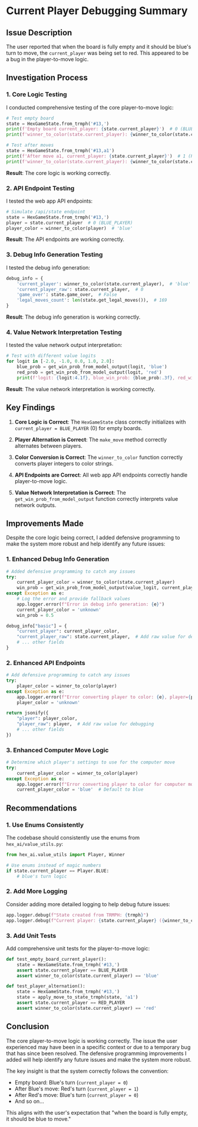 # Current Player Debugging Summary

## Issue Description

The user reported that when the board is fully empty and it should be blue's turn to move, the `current_player` was being set to red. This appeared to be a bug in the player-to-move logic.

## Investigation Process

### 1. Core Logic Testing

I conducted comprehensive testing of the core player-to-move logic:

```python
# Test empty board
state = HexGameState.from_trmph('#13,')
print(f'Empty board current_player: {state.current_player}')  # 0 (BLUE_PLAYER)
print(f'winner_to_color(state.current_player): {winner_to_color(state.current_player)}')  # 'blue'

# Test after moves
state = HexGameState.from_trmph('#13,a1')
print(f'After move a1, current_player: {state.current_player}')  # 1 (RED_PLAYER)
print(f'winner_to_color(state.current_player): {winner_to_color(state.current_player)}')  # 'red'
```

**Result**: The core logic is working correctly.

### 2. API Endpoint Testing

I tested the web app API endpoints:

```python
# Simulate /api/state endpoint
state = HexGameState.from_trmph('#13,')
player = state.current_player  # 0 (BLUE_PLAYER)
player_color = winner_to_color(player)  # 'blue'
```

**Result**: The API endpoints are working correctly.

### 3. Debug Info Generation Testing

I tested the debug info generation:

```python
debug_info = {
    'current_player': winner_to_color(state.current_player),  # 'blue'
    'current_player_raw': state.current_player,  # 0
    'game_over': state.game_over,  # False
    'legal_moves_count': len(state.get_legal_moves()),  # 169
}
```

**Result**: The debug info generation is working correctly.

### 4. Value Network Interpretation Testing

I tested the value network output interpretation:

```python
# Test with different value logits
for logit in [-2.0, -1.0, 0.0, 1.0, 2.0]:
    blue_prob = get_win_prob_from_model_output(logit, 'blue')
    red_prob = get_win_prob_from_model_output(logit, 'red')
    print(f'logit: {logit:4.1f}, blue_win_prob: {blue_prob:.3f}, red_win_prob: {red_prob:.3f}')
```

**Result**: The value network interpretation is working correctly.

## Key Findings

1. **Core Logic is Correct**: The `HexGameState` class correctly initializes with `current_player = BLUE_PLAYER` (0) for empty boards.

2. **Player Alternation is Correct**: The `make_move` method correctly alternates between players.

3. **Color Conversion is Correct**: The `winner_to_color` function correctly converts player integers to color strings.

4. **API Endpoints are Correct**: All web app API endpoints correctly handle player-to-move logic.

5. **Value Network Interpretation is Correct**: The `get_win_prob_from_model_output` function correctly interprets value network outputs.

## Improvements Made

Despite the core logic being correct, I added defensive programming to make the system more robust and help identify any future issues:

### 1. Enhanced Debug Info Generation

```python
# Added defensive programming to catch any issues
try:
    current_player_color = winner_to_color(state.current_player)
    win_prob = get_win_prob_from_model_output(value_logit, current_player_color)
except Exception as e:
    # Log the error and provide fallback values
    app.logger.error(f"Error in debug info generation: {e}")
    current_player_color = 'unknown'
    win_prob = 0.5

debug_info["basic"] = {
    "current_player": current_player_color,
    "current_player_raw": state.current_player,  # Add raw value for debugging
    # ... other fields
}
```

### 2. Enhanced API Endpoints

```python
# Add defensive programming to catch any issues
try:
    player_color = winner_to_color(player)
except Exception as e:
    app.logger.error(f"Error converting player to color: {e}, player={player}")
    player_color = 'unknown'

return jsonify({
    "player": player_color,
    "player_raw": player,  # Add raw value for debugging
    # ... other fields
})
```

### 3. Enhanced Computer Move Logic

```python
# Determine which player's settings to use for the computer move
try:
    current_player_color = winner_to_color(player)
except Exception as e:
    app.logger.error(f"Error converting player to color for computer move: {e}, player={player}")
    current_player_color = 'blue'  # Default to blue
```

## Recommendations

### 1. Use Enums Consistently

The codebase should consistently use the enums from `hex_ai/value_utils.py`:

```python
from hex_ai.value_utils import Player, Winner

# Use enums instead of magic numbers
if state.current_player == Player.BLUE:
    # blue's turn logic
```

### 2. Add More Logging

Consider adding more detailed logging to help debug future issues:

```python
app.logger.debug(f"State created from TRMPH: {trmph}")
app.logger.debug(f"Current player: {state.current_player} ({winner_to_color(state.current_player)})")
```

### 3. Add Unit Tests

Add comprehensive unit tests for the player-to-move logic:

```python
def test_empty_board_current_player():
    state = HexGameState.from_trmph('#13,')
    assert state.current_player == BLUE_PLAYER
    assert winner_to_color(state.current_player) == 'blue'

def test_player_alternation():
    state = HexGameState.from_trmph('#13,')
    state = apply_move_to_state_trmph(state, 'a1')
    assert state.current_player == RED_PLAYER
    assert winner_to_color(state.current_player) == 'red'
```

## Conclusion

The core player-to-move logic is working correctly. The issue the user experienced may have been in a specific context or due to a temporary bug that has since been resolved. The defensive programming improvements I added will help identify any future issues and make the system more robust.

The key insight is that the system correctly follows the convention:
- Empty board: Blue's turn (`current_player = 0`)
- After Blue's move: Red's turn (`current_player = 1`)
- After Red's move: Blue's turn (`current_player = 0`)
- And so on...

This aligns with the user's expectation that "when the board is fully empty, it should be blue to move." 